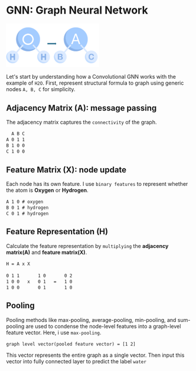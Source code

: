 # GNN: Graph Neural Network

<img src="../asset/neural-network/gnn-h2o.png" width="50%">

Let's start by understanding how a Convolutional GNN works with the example of ```H2O```.
First, represent structural formula to graph using generic nodes ```A, B, C``` for simplicity.

## Adjacency Matrix (A): message passing
The adjacency matrix captures the ```connectivity``` of the graph.

```
  A B C
A 0 1 1
B 1 0 0
C 1 0 0
```

## Feature Matrix (X): node update
Each node has its own feature. I use ```binary features``` to represent whether the atom is **Oxygen** or **Hydrogen**.

```
A 1 0 # oxygen
B 0 1 # hydrogen
C 0 1 # hydrogen
```

## Feature Representation (H)
Calculate the feature representation by ```multiplying``` the **adjacency matrix(A)** and **feature matrix(X)**.

```
H = A x X

0 1 1       1 0       0 2
1 0 0   x   0 1   =   1 0
1 0 0       0 1       1 0
```

## Pooling
Pooling methods like max-pooling, average-pooling, min-pooling, and sum-pooling are used to condense the node-level features into a graph-level feature vector. Here, i use ```max-pooling```.

```
graph level vector(pooled feature vector) = [1 2]
```

This vector represents the entire graph as a single vector. Then input this vector into fully connected layer to predict the label ```water```
